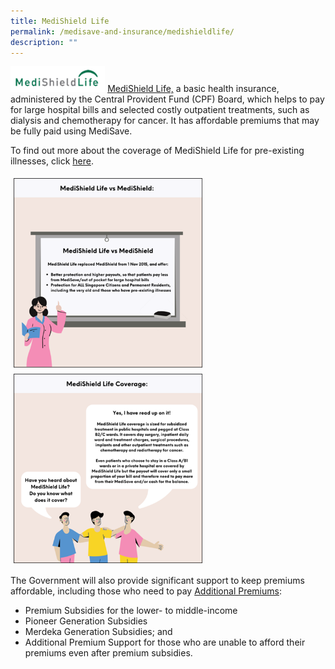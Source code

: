 ```yaml
---
title: MediShield Life
permalink: /medisave-and-insurance/medishieldlife/
description: ""
---
```

<img src="images/msl1.png" style="max-width: 30%; margin: 0px;">
<a href="https://www.moh.gov.sg/cost-financing/healthcare-schemes-subsidies/medishield-life">MediShield Life,</a>
a basic health insurance, administered by the Central Provident Fund (CPF) Board, which helps to pay for large hospital bills and selected costly outpatient treatments, such as dialysis and chemotherapy for cancer. It has affordable premiums that may be fully paid using MediSave.

To find out more about the coverage of MediShield Life for pre-existing illnesses, click [here](https://www.moh.gov.sg/home/our-healthcare-system/medishield-life/what-is-medishield-life/coverage-for-pre-existing-conditions).

<img src="images/msl2.png" style="vertical-align: middle; max-width: 60%; margin: 5px;">
<img src="images/msl3.png" style="vertical-align: middle; max-width: 60%; margin: 5px;">


The Government will also provide significant support to keep premiums affordable, including those who need to pay [Additional Premiums](https://www.moh.gov.sg/cost-financing/healthcare-schemes-subsidies/medishield-life/medishield-life-premiums-and-subsidies):

*   Premium Subsidies for the lower- to middle-income
*   Pioneer Generation Subsidies 
*   Merdeka Generation Subsidies; and
*   Additional Premium Support for those who are unable to afford their premiums even after premium subsidies.